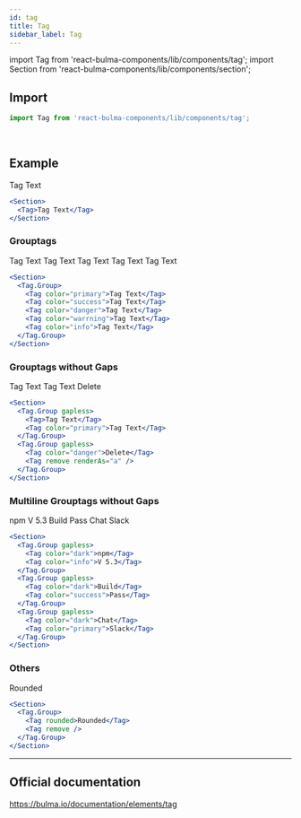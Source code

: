 ```yaml
---
id: tag
title: Tag
sidebar_label: Tag
---
```


import Tag from 'react-bulma-components/lib/components/tag';
import Section from 'react-bulma-components/lib/components/section';

## **Import**

```js
import Tag from 'react-bulma-components/lib/components/tag';
```

<br />

## **Example**

<Section>
  <Tag>
    Tag Text
  </Tag> 
</Section>

```jsx
<Section>
  <Tag>Tag Text</Tag>
</Section>
```

### **Grouptags**

<Section>
  <Tag.Group>
    <Tag color="primary">
      Tag Text
    </Tag>
    <Tag color="success">
      Tag Text
    </Tag>
    <Tag color="danger">
      Tag Text
    </Tag>
    <Tag color="warrning">
      Tag Text
    </Tag>
    <Tag color="info">
      Tag Text
    </Tag>
  </Tag.Group>
</Section>

```jsx
<Section>
  <Tag.Group>
    <Tag color="primary">Tag Text</Tag>
    <Tag color="success">Tag Text</Tag>
    <Tag color="danger">Tag Text</Tag>
    <Tag color="warrning">Tag Text</Tag>
    <Tag color="info">Tag Text</Tag>
  </Tag.Group>
</Section>
```

### **Grouptags without Gaps**

<Section>
  <Tag.Group gapless>
    <Tag>
      Tag Text
    </Tag>
    <Tag color="primary">
       Tag Text
    </Tag>
  </Tag.Group>
  <Tag.Group gapless>
      <Tag color="danger">
        Delete
      </Tag>
      <Tag remove renderAs="a" />
  </Tag.Group>
</Section>

```jsx
<Section>
  <Tag.Group gapless>
    <Tag>Tag Text</Tag>
    <Tag color="primary">Tag Text</Tag>
  </Tag.Group>
  <Tag.Group gapless>
    <Tag color="danger">Delete</Tag>
    <Tag remove renderAs="a" />
  </Tag.Group>
</Section>
```

### **Multiline Grouptags without Gaps**

<Section>
  <Tag.Group gapless>
    <Tag color="dark">
      npm
    </Tag>
    <Tag color="info">
      V 5.3
    </Tag>
  </Tag.Group>
  <Tag.Group gapless>
    <Tag color="dark">
      Build
    </Tag>
    <Tag color="success">
      Pass
    </Tag>
  </Tag.Group>
  <Tag.Group gapless>
    <Tag color="dark">
      Chat
    </Tag>
    <Tag color="primary">
      Slack
    </Tag>
  </Tag.Group>
</Section>

```jsx
<Section>
  <Tag.Group gapless>
    <Tag color="dark">npm</Tag>
    <Tag color="info">V 5.3</Tag>
  </Tag.Group>
  <Tag.Group gapless>
    <Tag color="dark">Build</Tag>
    <Tag color="success">Pass</Tag>
  </Tag.Group>
  <Tag.Group gapless>
    <Tag color="dark">Chat</Tag>
    <Tag color="primary">Slack</Tag>
  </Tag.Group>
</Section>
```

### **Others**

<Section>
  <Tag.Group>
    <Tag rounded>
      Rounded
    </Tag>
    <Tag remove />
  </Tag.Group> 
</Section>

```jsx
<Section>
  <Tag.Group>
    <Tag rounded>Rounded</Tag>
    <Tag remove />
  </Tag.Group>
</Section>
```

---

## Official documentation

https://bulma.io/documentation/elements/tag
